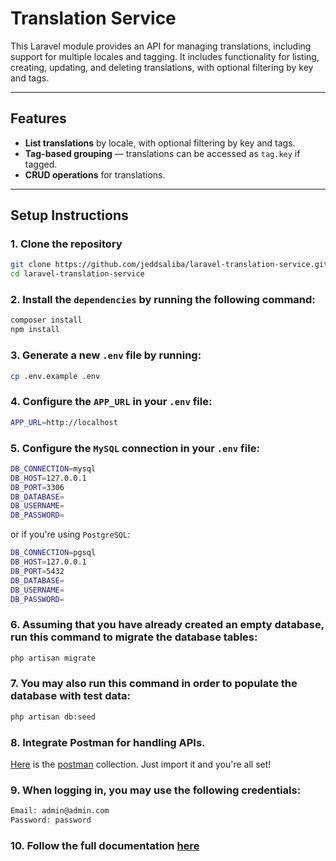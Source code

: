 # Translation Service

This Laravel module provides an API for managing translations, including support for multiple locales and tagging.
It includes functionality for listing, creating, updating, and deleting translations, with optional filtering by key and tags.

---

## Features
- **List translations** by locale, with optional filtering by key and tags.
- **Tag-based grouping** — translations can be accessed as `tag.key` if tagged.
- **CRUD operations** for translations.

---

## Setup Instructions

### 1. Clone the repository
```bash
git clone https://github.com/jeddsaliba/laravel-translation-service.git
cd laravel-translation-service
```

### 2. Install the `dependencies` by running the following command:
```bash
composer install
npm install
```

### 3. Generate a new `.env` file by running:
```bash
cp .env.example .env
```

### 4. Configure the `APP_URL` in your `.env` file:
```bash
APP_URL=http://localhost
```

### 5. Configure the `MySQL` connection in your `.env` file:
```bash
DB_CONNECTION=mysql
DB_HOST=127.0.0.1
DB_PORT=3306
DB_DATABASE=
DB_USERNAME=
DB_PASSWORD=
```

or if you're using `PostgreSQL`:
```bash
DB_CONNECTION=pgsql
DB_HOST=127.0.0.1
DB_PORT=5432
DB_DATABASE=
DB_USERNAME=
DB_PASSWORD=
```

### 6. Assuming that you have already created an empty database, run this command to migrate the database tables:
```bash
php artisan migrate
```

### 7. You may also run this command in order to populate the database with test data:
```bash
php artisan db:seed
```

### 8. Integrate Postman for handling APIs.

[Here](docs/postman/Laravel_Translation_Service_API.postman_collection.json) is the [postman](https://www.postman.com) collection. Just import it and you're all set!

### 9. When logging in, you may use the following credentials:
```bash
Email: admin@admin.com
Password: password
```

### 10. Follow the full documentation [here](https://github.com/jeddsaliba/laravel-translation-service/wiki/1-How-To-Use#table-of-contents)
